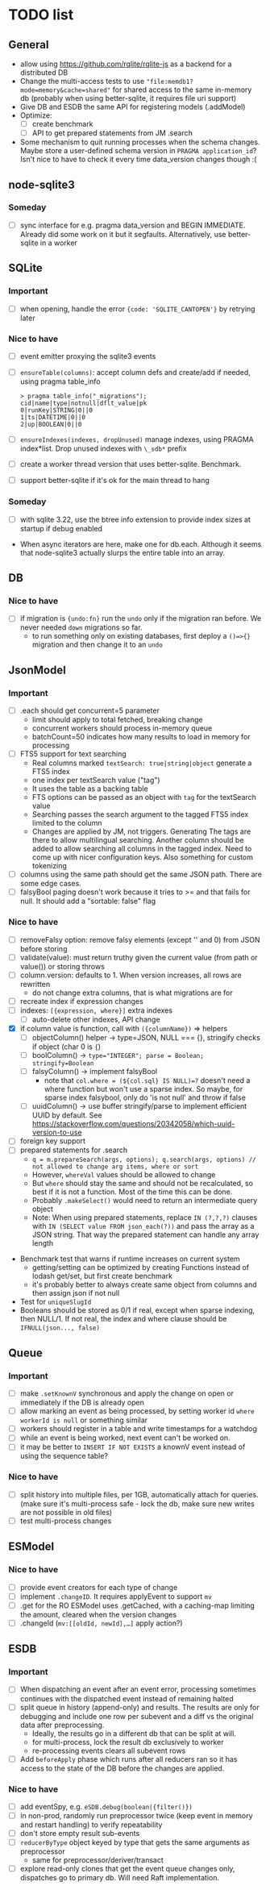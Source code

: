 # TODO list

## General

- allow using https://github.com/rqlite/rqlite-js as a backend for a distributed DB
- Change the multi-access tests to use `"file:memdb1?mode=memory&cache=shared"` for shared access to the same in-memory db (probably when using better-sqlite, it requires file uri support)
- Give DB and ESDB the same API for registering models (.addModel)
- Optimize:
  - [ ] create benchmark
  - [ ] API to get prepared statements from JM .search
- Some mechanism to quit running processes when the schema changes. Maybe store a user-defined schema version in `PRAGMA application_id`? Isn't nice to have to check it every time data_version changes though :(

## node-sqlite3

### Someday

- [ ] sync interface for e.g. pragma data_version and BEGIN IMMEDIATE. Already did some work on it but it segfaults. Alternatively, use better-sqlite in a worker

## SQLite

### Important

- [ ] when opening, handle the error `{code: 'SQLITE_CANTOPEN'}` by retrying later

### Nice to have

- [ ] event emitter proxying the sqlite3 events
- [ ] `ensureTable(columns)`: accept column defs and create/add if needed, using pragma table_info

  ```text
  > pragma table_info("_migrations");
  cid|name|type|notnull|dflt_value|pk
  0|runKey|STRING|0||0
  1|ts|DATETIME|0||0
  2|up|BOOLEAN|0||0
  ```

- [ ] `ensureIndexes(indexes, dropUnused)` manage indexes, using PRAGMA index*list. Drop unused indexes with `\_sdb*` prefix
- [ ] create a worker thread version that uses better-sqlite. Benchmark.
- [ ] support better-sqlite if it's ok for the main thread to hang

### Someday

- [ ] with sqlite 3.22, use the btree info extension to provide index sizes at startup if debug enabled
- When async iterators are here, make one for db.each. Although it seems that node-sqlite3 actually slurps the entire table into an array.

## DB

### Nice to have

- [ ] if migration is `{undo:fn}` run the `undo` only if the migration ran before. We never needed `down` migrations so far.
  - to run something only on existing databases, first deploy a `()=>{}` migration and then change it to an `undo`

## JsonModel

### Important

- [ ] .each should get concurrent=5 parameter
  - limit should apply to total fetched, breaking change
  - concurrent workers should process in-memory queue
  - batchCount=50 indicates how many results to load in memory for processing
- [ ] FTS5 support for text searching
  - Real columns marked `textSearch: true|string|object` generate a FTS5 index
  - one index per textSearch value ("tag")
  - It uses the table as a backing table
  - FTS options can be passed as an object with `tag` for the textSearch value
  - Searching passes the search argument to the tagged FTS5 index limited to the column
  - Changes are applied by JM, not triggers. Generating
    The tags are there to allow multilingual searching. Another column should be added to allow searching all columns in the tagged index.
    Need to come up with nicer configuration keys. Also something for custom tokenizing
- [ ] columns using the same path should get the same JSON path. There are some edge cases.
- [ ] falsyBool paging doesn't work because it tries to >= and that fails for null. It should add a "sortable: false" flag

### Nice to have

- [ ] removeFalsy option: remove falsy elements (except '' and 0) from JSON before storing
- [ ] validate(value): must return truthy given the current value (from path or value()) or storing throws
- [ ] column.version: defaults to 1. When version increases, all rows are rewritten
  - do not change extra columns, that is what migrations are for
- [ ] recreate index if expression changes
- [ ] indexes: `[{expression, where}]` extra indexes
  - [ ] auto-delete other indexes, API change
- [x] if column value is function, call with `({columnName})` => helpers
  - [ ] objectColumn() helper -> type=JSON, NULL === {}, stringify checks if object (char 0 is `{`)
  - [ ] boolColumn() -> `type="INTEGER"; parse = Boolean; stringify=Boolean`
  - [ ] falsyColumn() -> implement falsyBool
    - note that `col.where = (${col.sql} IS NULL)=?` doesn't need a where function but won't use a sparse index.
      So maybe, for sparse index falsybool, only do 'is not null' and throw if false
  - [ ] uuidColumn() -> use buffer stringify/parse to implement efficient UUID by default. See https://stackoverflow.com/questions/20342058/which-uuid-version-to-use
- [ ] foreign key support
- [ ] prepared statements for .search
  - `q = m.prepareSearch(args, options); q.search(args, options) // not allowed to change arg items, where or sort`
  - However, `whereVal` values should be allowed to change
  - But `where` should stay the same and should not be recalculated, so best if it is not a function. Most of the time this can be done.
  - Probably `.makeSelect()` would need to return an intermediate query object
  - Note: When using prepared statements, replace `IN (?,?,?)` clauses with `IN (SELECT value FROM json_each(?))` and pass the array as a JSON string. That way the prepared statement can handle any array length
- Benchmark test that warns if runtime increases on current system
  - getting/setting can be optimized by creating Functions instead of lodash get/set, but first create benchmark
  - it's probably better to always create same object from columns and then assign json if not null
- Test for `uniqueSlugId`
- Booleans should be stored as 0/1 if real, except when sparse indexing, then NULL/1. If not real, the index and where clause should be `IFNULL(json..., false)`

## Queue

### Important

- [ ] make `.setKnownV` synchronous and apply the change on open or immediately if the DB is already open
- [ ] allow marking an event as being processed, by setting worker id `where workerId is null` or something similar
- [ ] workers should register in a table and write timestamps for a watchdog
- [ ] while an event is being worked, next event can't be worked on.
- [ ] it may be better to `INSERT IF NOT EXISTS` a knownV event instead of using the sequence table?

### Nice to have

- [ ] split history into multiple files, per 1GB, automatically attach for queries. (make sure it's multi-process safe - lock the db, make sure new writes are not possible in old files)
- [ ] test multi-process changes

## ESModel

### Nice to have

- [ ] provide event creators for each type of change
- [ ] implement `.changeID`. It requires applyEvent to support `mv`
- [ ] .get for the RO ESModel uses .getCached, with a caching-map limiting the amount, cleared when the version changes
- [ ] .changeId (`mv:[[oldId, newId],…]` apply action?)

## ESDB

### Important

- [ ] When dispatching an event after an event error, processing sometimes continues with the dispatched event instead of remaining halted
- [ ] split queue in history (append-only) and results. The results are only for debugging and include one row per subevent and a diff vs the original data after preprocessing.
  - Ideally, the results go in a different db that can be split at will.
  - for multi-process, lock the result db exclusively to worker
  - re-processing events clears all subevent rows
- [ ] Add `beforeApply` phase which runs after all reducers ran so it has access to the state of the DB before the changes are applied.

### Nice to have

- [ ] add eventSpy, e.g. `eSDB.debug(boolean|{filter()})`
- [ ] in non-prod, randomly run preprocessor twice (keep event in memory and restart handling) to verify repeatability
- [ ] don't store empty result sub-events
- [ ] `reducerByType` object keyed by type that gets the same arguments as preprocessor
  - same for preprocessor/deriver/transact
- [ ] explore read-only clones that get the event queue changes only, dispatches go to primary db. Will need Raft implementation.
